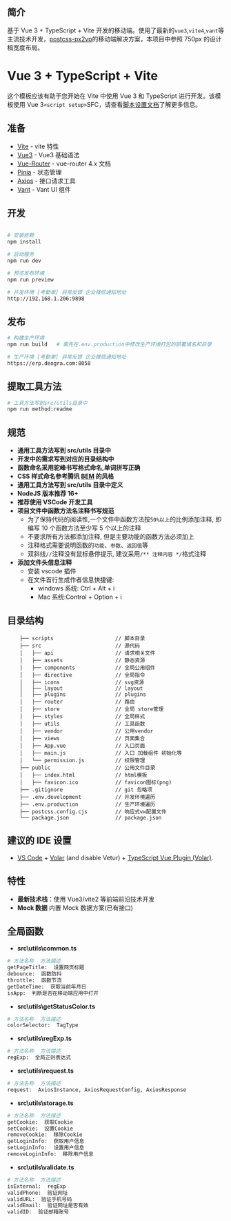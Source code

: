 ## 简介

基于 Vue 3 + TypeScript + Vite 开发的移动端。使用了最新的`vue3`,`vite4`,`vant`等主流技术开发，[postcss-px2vp](https://github.com/sexyHuang/postcss-px2vp)的移动端解决方案，本项目中参照 750px 的设计稿宽度布局。

# Vue 3 + TypeScript + Vite

这个模板应该有助于您开始在 Vite 中使用 Vue 3 和 TypeScript 进行开发。该模板使用 Vue 3`<script setup>`SFC，请查看[脚本设置文档](https://v3.vuejs.org/api/sfc-script-setup.html#sfc-script-setup)了解更多信息。

## 准备

- [Vite](https://cn.vitejs.dev/) - vite 特性
- [Vue3](https://v3.cn.vuejs.org/) - Vue3 基础语法
- [Vue-Router](https://router.vuejs.org/zh/) - vue-router 4.x 文档
- [Pinia](https://pinia.web3doc.top/) - 状态管理
- [Axios](https://www.axios-http.cn/docs/instance) - 接口请求工具
- [Vant](https://vant-contrib.gitee.io/vant/v3/#/zh-CN) - Vant UI 组件

## 开发

```bash

# 安装依赖
npm install

# 启动服务
npm run dev

# 预览发布环境
npm run preview

# 开发环境 [考勤单] 异常反馈 企业微信通知地址
http://192.168.1.206:9898
```

## 发布

```bash
# 构建生产环境
npm run build   # 需先在.env.production中修改生产环境打包的部署域名和目录

# 生产环境 [考勤单] 异常反馈 企业微信通知地址
https://erp.deogra.com:8058
```

## 提取工具方法

```bash
# 工具方法写到src/utils目录中
npm run method:readme
```

## 规范

- **通用工具方法写到 src/utils 目录中**
- **开发中的需求写到对应的目录结构中**
- **函数命名采用驼峰书写格式命名,单词拼写正确**
- **CSS 样式命名参考腾讯 [BEM](https://github.com/Tencent/tmt-workflow/wiki/%E2%92%9B-%5B%E8%A7%84%E8%8C%83%5D--CSS-BEM-%E4%B9%A6%E5%86%99%E8%A7%84%E8%8C%83) 的风格**
- **通用工具方法写到 src/utils 目录中定义**
- **NodeJS 版本推荐 16+**
- **推荐使用 VSCode 开发工具**
- **项目文件中函数方法名注释书写规范**
  - 为了保持代码的阅读性,一个文件中函数方法按`50%以上`的比例添加注释, 即编写 10 个函数方法至少写 5 个以上的注释
  - 不要求所有方法都添加注释, 但是主要功能的函数方法必须加上
  - 注释格式需要说明函数的`功能`、`参数`、`返回值`等
  - 双斜线`//`注释没有鼠标悬停提示, 建议采用`/** 注释内容 */`格式注释
- **添加文件头信息注释**
  - 安装 vscode 插件
  - 在文件首行生成作者信息快捷键:
    - windows 系统: Ctrl + Alt + i
    - Mac 系统:Control + Option + i

## 目录结构

```
    ├── scripts                    // 脚本目录
    ├── src                        // 源代码
    │   ├── api                    // 请求相关文件
    │   ├── assets                 // 静态资源
    │   ├── components             // 全局公用组件
    │   ├── directive              // 全局指令
    │   ├── icons                  // svg资源
    │   ├── layout                 // layout
    │   ├── plugins                // plugins
    │   ├── router                 // 路由
    │   ├── store                  // 全局 store管理
    │   ├── styles                 // 全局样式
    │   ├── utils                  // 工具函数
    │   ├── vendor                 // 公用vendor
    │   ├── views                  // 页面集合
    │   ├── App.vue                // 入口页面
    │   ├── main.js                // 入口 加载组件 初始化等
    │   └── permission.js          // 权限管理
    ├── public                     // 公用文件目录
    │   ├── index.html             // html模板
    │   ├── favicon.ico            // favicon图标(png)
    ├── .gitignore                 // git 忽略项
    ├── .env.development           // 开发环境遍历
    ├── .env.production            // 生产环境遍历
    ├── postcss.config.cjs         // 响应式vw配置文件
    └── package.json               // package.json
```

## 建议的 IDE 设置

- [VS Code](https://code.visualstudio.com/) + [Volar](https://marketplace.visualstudio.com/items?itemName=Vue.volar) (and disable Vetur) + [TypeScript Vue Plugin (Volar)](https://marketplace.visualstudio.com/items?itemName=Vue.vscode-typescript-vue-plugin).

## 特性

- **最新技术栈**：使用 Vue3/vite2 等前端前沿技术开发
- **Mock 数据** 内置 Mock 数据方案(已有接口)

## 全局函数

<!-- 以下是脚本自动生成:请勿删除本注释 -->

- **src\utils\common.ts**

```bash
# 方法名称  方法描述
getPageTitle:  设置网页标题
debounce:  函数防抖
throttle:  函数节流
getDateTime:  获取当前年月日
isApp:  判断是否在移动端应用中打开
```

- **src\utils\getStatusColor.ts**

```bash
# 方法名称  方法描述
colorSelector:  TagType
```

- **src\utils\regExp.ts**

```bash
# 方法名称  方法描述
regExp:  全局正则表达式
```

- **src\utils\request.ts**

```bash
# 方法名称  方法描述
request:  AxiosInstance, AxiosRequestConfig, AxiosResponse
```

- **src\utils\storage.ts**

```bash
# 方法名称  方法描述
getCookie:  获取Cookie
setCookie:  设置Cookie
removeCookie:  移除Cookie
getLoginInfo:  获取用户信息
setLoginInfo:  设置用户信息
removeLoginInfo:  移除用户信息
```

- **src\utils\validate.ts**

```bash
# 方法名称  方法描述
isExternal:  regExp
validPhone:  验证网址
validURL:  验证手机号码
validEmail:  验证网址是否有效
validID:  验证邮箱账号
```
